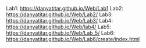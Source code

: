 Lab1: https://danyatitar.github.io/Web/Lab1
Lab2: https://danyatitar.github.io/Web/Lab2/
Lab3: https://danyatitar.github.io/Web/Lab3/
Lab4: https://danyatitar.github.io/Web/lab4/
Lab5: https://danyatitar.github.io/Web/Lab_5/
Lab6: https://danyatitar.github.io/Web/Lab6/create/index.html
